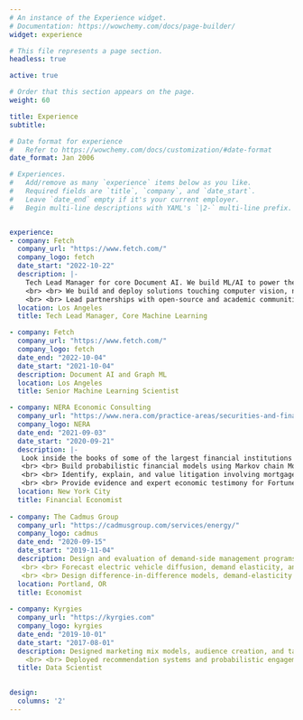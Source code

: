 ```yaml
---
# An instance of the Experience widget.
# Documentation: https://wowchemy.com/docs/page-builder/
widget: experience

# This file represents a page section.
headless: true

active: true

# Order that this section appears on the page.
weight: 60

title: Experience
subtitle:

# Date format for experience
#   Refer to https://wowchemy.com/docs/customization/#date-format
date_format: Jan 2006

# Experiences.
#   Add/remove as many `experience` items below as you like.
#   Required fields are `title`, `company`, and `date_start`.
#   Leave `date_end` empty if it's your current employer.
#   Begin multi-line descriptions with YAML's `|2-` multi-line prefix.


experience:
- company: Fetch
  company_url: "https://www.fetch.com/"
  company_logo: fetch
  date_start: "2022-10-22"
  description: |-
    Tech Lead Manager for core Document AI. We build ML/AI to power the Fetch app. Our systems extract information from +10 million receipts in real-time every day, and process over $150 billion in gross merchandise volume annually, and equivalent to the third largest retailer in the United States. 
    <br> <br> We build and deploy solutions touching computer vision, natural language processing, graph machine learning, semantic search, and entity resolution. 
    <br> <br> Lead partnerships with open-source and academic communities including Stanford University, Hugging Face, PyTorch, PyTorch Geometric, AWS SageMaker, and Streamlit.
  location: Los Angeles
  title: Tech Lead Manager, Core Machine Learning

- company: Fetch
  company_url: "https://www.fetch.com/"
  company_logo: fetch
  date_end: "2022-10-04"
  date_start: "2021-10-04"
  description: Document AI and Graph ML
  location: Los Angeles
  title: Senior Machine Learning Scientist

- company: NERA Economic Consulting
  company_url: "https://www.nera.com/practice-areas/securities-and-finance.html"
  company_logo: NERA
  date_end: "2021-09-03"
  date_start: "2020-09-21"
  description: |-
   Look inside the books of some of the largest financial institutions in the world to estimate damages and predict the performance of complex financial instruments responsible for high-profile banking crises, securities fraud, and market-manipulation cases. 
   <br> <br> Build probabilistic financial models using Markov chain Monte Carlo methods, random matrix theory, and time-series forecasting. 
   <br> <br> Identify, explain, and value litigation involving mortgage-backed securities (RMBS), collateralized debt obligations (CDOs), swaps, and other derivatives underpinning trillions of dollars in assets. 
   <br> <br> Provide evidence and expert economic testimony for Fortune 500 companies, SEC, DOJ, and FINRA.
  location: New York City
  title: Financial Economist
  
- company: The Cadmus Group
  company_url: "https://cadmusgroup.com/services/energy/"
  company_logo: cadmus
  date_end: "2020-09-15"
  date_start: "2019-11-04"
  description: Design and evaluation of demand-side management programs, including a $600k+ randomized control trial on smart thermostat direct load-control. 
   <br> <br> Forecast electric vehicle diffusion, demand elasticity, and electrification for budgeting hundreds of millions of dollars under diverse energy industry clients’ management. 
   <br> <br> Design difference-in-difference models, demand-elasticity programs, and causal inference mechanisms to provide gold-standard reporting to regulators and operators responsible for most of the United States energy supply.
  location: Portland, OR
  title: Economist
  
- company: Kyrgies
  company_url: "https://kyrgies.com"
  company_logo: kyrgies
  date_end: "2019-10-01"
  date_start: "2017-08-01"
  description: Designed marketing mix models, audience creation, and targeted advertising solutions for a bootstrapped e-commerce startup.
    <br> <br> Deployed recommendation systems and probabilistic engagement models (pCTR, pConversion) for targeted ads and notifications systems that led to 8% reduction in CAC.
  title: Data Scientist

  
design:
  columns: '2'
---
```

